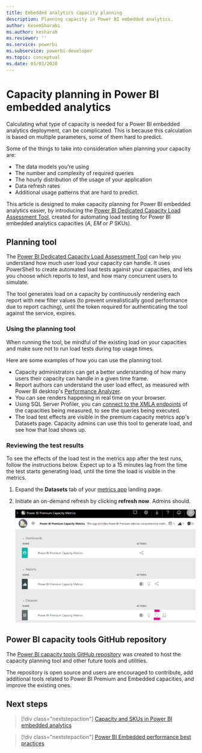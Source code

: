 ```yaml
---
title: Embedded analytics capacity planning
description: Planning capacity in Power BI embedded analytics.
author: KesemSharabi
ms.author: kesharab
ms.reviewer: ''
ms.service: powerbi
ms.subservice: powerbi-developer
ms.topic: conceptual
ms.date: 03/03/2020 
---
```


# Capacity planning in Power BI embedded analytics

Calculating what type of capacity is needed for a Power BI embedded analytics deployment, can be complicated. This is because this calculation is based on multiple parameters, some of them hard to predict.

Some of the things to take into consideration when planning your capacity are:

* The data models you're using
* The number and complexity of required queries
* The hourly distribution of the usage of your application
* Data refresh rates
* Additional usage patterns that are hard to predict.

This article is designed to make capacity planning for Power BI embedded analytics easier, by introducing the [Power BI Dedicated Capacity Load Assessment Tool](https://github.com/microsoft/PowerBI-Tools-For-Capacities/tree/master/LoadTestingPowerShellTool/), created for automating load testing for Power BI embedded analytics capacities (*A*, *EM* or *P* SKUs).

## Planning tool

 The [Power BI Dedicated Capacity Load Assessment Tool](https://github.com/microsoft/PowerBI-Tools-For-Capacities/tree/master/LoadTestingPowerShellTool/) can help you understand how much user load your capacity can handle. It uses PowerShell to create automated load tests against your capacities, and lets you choose which reports to test, and how many concurrent users to simulate.

The tool generates load on a capacity by continuously rendering each report with new filter values (to prevent unrealistically good performance due to report caching), until the token required for authenticating the tool against the service, expires.

### Using the planning tool

When running the tool, be mindful of the existing load on your capacities and make sure not to run load tests during top usage times.

Here are some examples of how you can use the planning tool.

* Capacity administrators can get a better understanding of how many users their capacity can handle in a given time frame.
* Report authors can understand the user load effect, as measured with Power BI desktop's [Performance Analyzer](https://docs.microsoft.com/power-bi/desktop-performance-analyzer).
* You can see renders happening in real time on your browser.
* Using SQL Server Profiler, you can [connect to the XMLA endpoints](https://powerbi.microsoft.com/blog/power-bi-open-platform-connectivity-with-xmla-endpoints-public-preview/) of the capacities being measured, to see the queries being executed.
* The load test effects are visible in the premium capacity metrics app's Datasets page. Capacity admins can use this tool to generate load, and see how that load shows up.

### Reviewing the test results

To see the effects of the load test in the metrics app after the test runs, follow the instructions below. Expect up to a 15 minutes lag from the time the test starts generating load, until the time the load is visible in the metrics.

1. Expand the **Datasets** tab of your [metrics app](../../service-admin-premium-monitor-capacity.md) landing page.
2. Initiate an on-demand refresh by clicking **refresh now**. Admins should.

    ![Power BI premium capacity metrics](media/embedded-capacity-planning/embedded-capacity-planning.png)

## Power BI capacity tools GitHub repository

The [Power BI capacity tools GitHub repository](https://github.com/microsoft/PowerBI-Tools-For-Capacities) was created to host the capacity planning tool and other future tools and utilities.

The repository is open source and users are encouraged to contribute, add additional tools related to Power BI Premium and Embedded capacities, and improve the existing ones.

## Next steps

> [!div class="nextstepaction"]
>[Capacity and SKUs in Power BI embedded analytics](embedded-capacity.md)

> [!div class="nextstepaction"]
>[Power BI Embedded performance best practices](embedded-performance-best-practices.md)